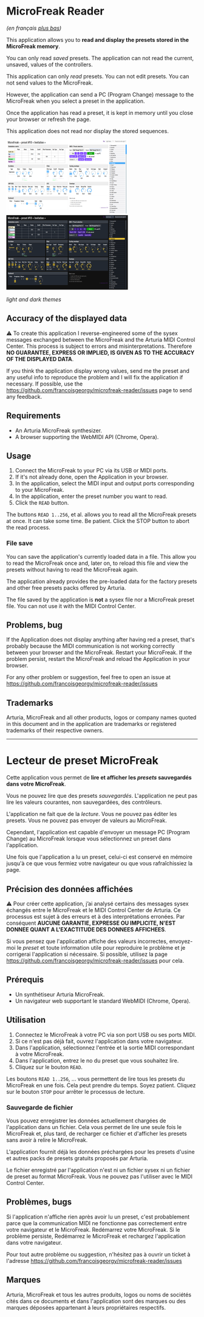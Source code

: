 # MicroFreak Reader

_(en français [plus bas](#Lecteur-de-preset-MicroFreak))_

This application allows you to **read and display the presets stored in the MicroFreak memory**.

You can only read _saved_ presets. The application can not read the current, unsaved, values of the controllers.

This application can only _read_ presets. You can not edit presets. You can not send values to the MicroFreak.

However, the application can send a PC (Program Change) message to the MicroFreak when you select a preset in the application.

Once the application has read a preset, it is kept in memory until you close your browser or refresh the page.

This application does not read nor display the stored sequences.

![light theme](/screenshots/light-theme-320x196.png)
![dark theme](/screenshots/dark-theme-320x196.png)

_light and dark themes_

## Accuracy of the displayed data 

:warning: To create this application I reverse-engineered some of the sysex messages exchanged between the MicroFreak and the
Arturia MIDI Control Center. This process is subject to errors and misinterpretations. Therefore **NO GUARANTEE, EXPRESS OR IMPLIED, IS GIVEN AS TO THE ACCURACY OF THE DISPLAYED DATA**. 

If you think the application display wrong values, send me the preset
and any useful info to reproduce the problem and I will fix the application if necessary. 
If possible, use the https://github.com/francoisgeorgy/microfreak-reader/issues page to send any feedback.

## Requirements

- An Arturia MicroFreak synthesizer.
- A browser supporting the WebMIDI API (Chrome, Opera).

## Usage

1. Connect the MicroFreak to your PC via its USB or MIDI ports.
2. If it's not already done, open the Application in your browser.
3. In the application, select the MIDI input and output ports corresponding to your MicroFreak.
4. In the application, enter the preset number you want to read.
5. Click the `READ` button.

The buttons `READ 1..256`, et al. allows you to read all the MicroFreak presets at once. It can take some time. Be patient.
Click the STOP button to abort the read process.  

### File save

You can save the application's currently loaded data in a file. This allow you to read the MicroFreak once and, later on, to
reload this file and view the presets without having to read the MicroFreak again.

The application already provides the pre-loaded data for the factory presets and other free presets packs offered
by Arturia.

The file saved by the application is **not** a sysex file nor a MicroFreak preset file. You can not use it with the 
MIDI Control Center.

## Problems, bug

If the Application does not display anything after having red a preset, that's probably because the MIDI communication is 
not working correctly between your browser and the MicroFreak. Restart your MicroFreak. If the problem persist, restart
the MicroFreak and reload the Application in your browser.

For any other problem or suggestion, feel free to open an issue at https://github.com/francoisgeorgy/microfreak-reader/issues

## Trademarks

Arturia, MicroFreak and all other products, logos or company names quoted in this document and in the application are
trademarks or registered trademarks of their respective owners.


----

# Lecteur de preset MicroFreak

Cette application vous permet de **lire et afficher les _presets_ sauvegardés dans votre MicroFreak**.

Vous ne pouvez lire que des presets _sauvegardés_. L'application ne peut pas lire les valeurs courantes, non sauvegardées,
des contrôleurs.

L'application ne fait que de la _lecture_. Vous ne pouvez pas éditer les presets. Vous ne pouvez pas envoyer de valeurs au
MicroFreak.

Cependant, l'application est capable d'envoyer un message PC (Program Change) au MicroFreak lorsque vous sélectionnez un
preset dans l'application.

Une fois que l'application a lu un preset, celui-ci est conservé en mémoire jusqu'à ce que vous fermiez votre navigateur ou que vous rafraîchissiez la page.

## Précision des données affichées

:warning: Pour créer cette application, j’ai analysé certains des messages sysex échangés entre le MicroFreak et le
MIDI Control Center de Arturia. Ce processus est sujet à des erreurs et à des interprétations erronées. Par conséquent 
**AUCUNE GARANTIE, EXPRESSE OU IMPLICITE, N'EST DONNEE QUANT A L'EXACTITUDE DES DONNEES AFFICHEES**.

Si vous pensez que l'application affiche des valeurs incorrectes, envoyez-moi le _preset_ et toute information utile pour 
reproduire le problème et je corrigerai l'application si nécessaire. Si possible, utilisez la page 
https://github.com/francoisgeorgy/microfreak-reader/issues pour cela.

## Prérequis

- Un synthétiseur Arturia MicroFreak.
- Un navigateur web supportant le standard WebMIDI (Chrome, Opera).

## Utilisation

1. Connectez le MicroFreak à votre PC via son port USB ou ses ports MIDI.
2. Si ce n'est pas déjà fait, ouvrez l'application dans votre navigateur.
3. Dans l'application, sélectionnez l'entrée et la sortie MIDI correspondant à votre MicroFreak.
4. Dans l'application, entrez le no du preset que vous souhaitez lire.
5. Cliquez sur le bouton `READ`. 

Les boutons `READ 1..256`, ... vous permettent de lire tous les presets du MicroFreak en une fois.
Cela peut prendre du temps. Soyez patient. Cliquez sur le bouton `STOP` pour arrêter le processus de lecture.

### Sauvegarde de fichier

Vous pouvez enregistrer les données actuellement chargées de l'application dans un fichier. Cela vous permet de lire 
une seule fois le MicroFreak et, plus tard, de recharger ce fichier et d'afficher les presets sans avoir à relire 
le MicroFreak.

L'application fournit déjà les données préchargées pour les presets d'usine et autres packs de presets gratuits 
proposés par Arturia.

Le fichier enregistré par l'application n'est ni un fichier sysex ni un fichier de preset au format MicroFreak. 
Vous ne pouvez pas l'utiliser avec le MIDI Control Center.

## Problèmes, bugs

Si l'application n'affiche rien après avoir lu un preset, c'est probablement parce que la communication MIDI ne fonctionne
pas correctement entre votre navigateur et le MicroFreak. Redémarrez votre MicroFreak. Si le problème persiste, Redémarrez 
le MicroFreak et rechargez l'application dans votre navigateur. 

Pour tout autre problème ou suggestion, n'hésitez pas à ouvrir un ticket 
à l'adresse https://github.com/francoisgeorgy/microfreak-reader/issues

## Marques

Arturia, MicroFreak et tous les autres produits, logos ou noms de sociétés cités dans ce documents et dans l'application 
sont des marques ou des marques déposées appartenant à leurs propriétaires respectifs.



